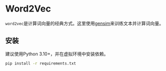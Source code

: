 # Word2Vec
`word2vec`是计算词向量的经典方式。这里使用[gensim](https://pypi.org/project/gensim/)来训练文本并计算词向量。

## 安装
建议使用Python 3.10+，并在虚拟环境中安装依赖。

```bash
pip install -r requirements.txt
```